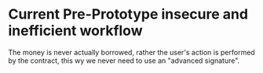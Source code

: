 # Current Pre-Prototype insecure and inefficient workflow

The money is never actually borrowed, rather the user's action is performed by the contract, this wy we never need to use an "advanced signature".

